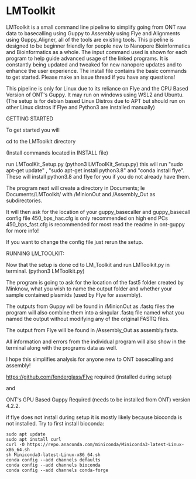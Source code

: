 # LMToolkit

LMToolkit is a small command line pipeline to simplify going from ONT raw data to basecalling using Guppy to Assembly using Flye and Alignments using Guppy_Aligner, all of the tools are existing tools. This pipeline is designed to be beginner friendly for people new to Nanopore Bioinformatics and Bioinformatics as a whole. The input command used is shown for each program to help guide advanced usage of the linked programs. It is constantly being updated and tweaked for new nanopore updates and to enhance the user experience. The install file contains the basic commands to get started. Please make an issue thread if you have any questions!


This pipeline is only for Linux due to its reliance on Flye and the CPU Based Version of ONT's Guppy. It may run on windows using WSL2 and Ubuntu. 
(The setup is for debian based Linux Distros due to APT but should run on other Linux distros if Flye and Python3 are installed manually) 



GETTING STARTED 

To get started you will 

cd to the LMToolkit directory

(Install commands located in INSTALL file)

run LMToolKit_Setup.py (python3 LMToolKit_Setup.py) this will run  "sudo apt-get update" , "sudo apt-get install python3.8" and "conda install flye". These will install 
python3.8 and flye for you if you do not already have them.

The program next will create a directory in Documents; Ie Documents/LMToolkit/ with /MinionOut and /Assembly_Out as subdirectories.

It will then ask for the location of your guppy_basecaller and guppy_basecall config file 
450_bps_hac.cfg is only recommended on high end PCs 450_bps_fast.cfg is recommended for most read the readme in ont-guppy for more info!

If you want to change the config file just rerun the setup.

RUNNING LM_TOOLKIT:

Now that the setup is done cd to LM_Toolkit and run LMToolkit.py in terminal. (python3 LMToolkit.py)

The program is going to ask for the location of the fast5 folder created by Minknow, what you wish to name the output folder and whether your sample contained plasmids (used by Flye for assembly). 

The outputs from Guppy will be found in /MinionOut as .fastq files the program will also combine them into a singular .fastq file named what you named the output without modifying any of the original FASTQ files.

The output from Flye will be found in /Assembly_Out as assembly.fasta. 

All information and errors from the individual program will also show in the terminal along with the programs data as well.


I hope this simplifies analysis for anyone new to ONT basecalling and assembly! 



https://github.com/fenderglass/Flye required (installed during setup)

and

ONT's GPU Based Guppy Required (needs to be installed from ONT) version 4.2.2. 

if flye does not install during setup it is mostly likely because bioconda is not installed. Try to first install bioconda: 
```
sudo apt update 
sudo apt install curl
curl -O https://repo.anaconda.com/miniconda/Miniconda3-latest-Linux-x86_64.sh
sh Miniconda3-latest-Linux-x86_64.sh
conda config --add channels defaults
conda config --add channels bioconda
conda config --add channels conda-forge
```
